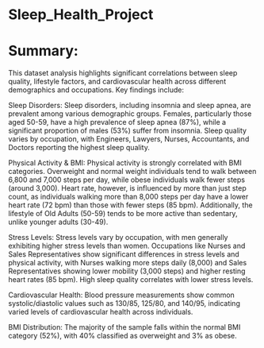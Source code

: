 # Sleep_Health_Project
# Summary:

This dataset analysis highlights significant correlations between sleep quality, lifestyle factors, and cardiovascular health across different demographics and occupations. Key findings include:

Sleep Disorders: Sleep disorders, including insomnia and sleep apnea, are prevalent among various demographic groups. Females, particularly those aged 50-59, have a high prevalence of sleep apnea (87%), while a significant proportion of males (53%) suffer from insomnia. Sleep quality varies by occupation, with Engineers, Lawyers, Nurses, Accountants, and Doctors reporting the highest sleep quality.

Physical Activity & BMI: Physical activity is strongly correlated with BMI categories. Overweight and normal weight individuals tend to walk between 6,800 and 7,000 steps per day, while obese individuals walk fewer steps (around 3,000). Heart rate, however, is influenced by more than just step count, as individuals walking more than 8,000 steps per day have a lower heart rate (72 bpm) than those with fewer steps (85 bpm). Additionally, the lifestyle of Old Adults (50-59) tends to be more active than sedentary, unlike younger adults (30-49).

Stress Levels: Stress levels vary by occupation, with men generally exhibiting higher stress levels than women. Occupations like Nurses and Sales Representatives show significant differences in stress levels and physical activity, with Nurses walking more steps daily (8,000) and Sales Representatives showing lower mobility (3,000 steps) and higher resting heart rates (85 bpm). High sleep quality correlates with lower stress levels.

Cardiovascular Health: Blood pressure measurements show common systolic/diastolic values such as 130/85, 125/80, and 140/95, indicating varied levels of cardiovascular health across individuals.

BMI Distribution: The majority of the sample falls within the normal BMI category (52%), with 40% classified as overweight and 3% as obese.

